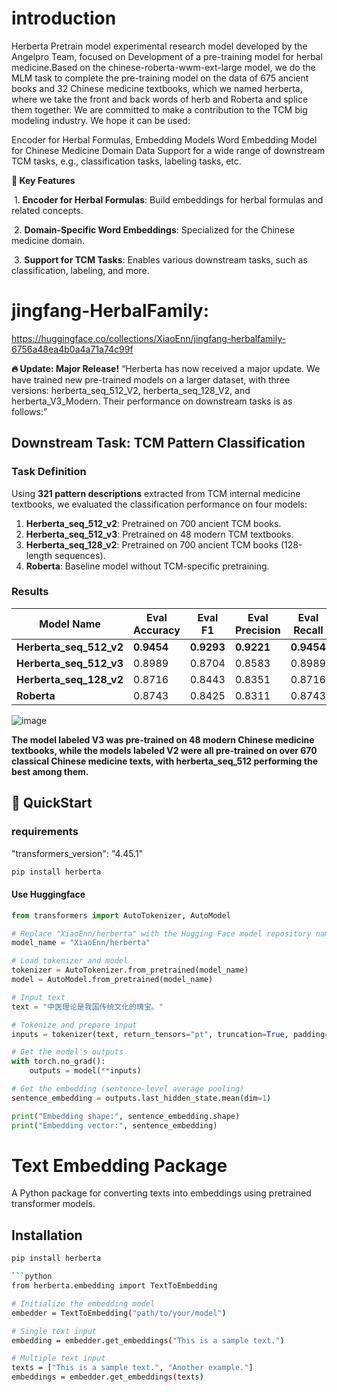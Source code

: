 <!--
 * @Date: 2024-12-04 16:54:16
 * @LastEditors: yangyehan 1958944515@qq.com
 * @LastEditTime: 2024-12-04 17:10:31
 * @FilePath: /herberta/README.md
 * @Description: 
-->
# introduction
Herberta Pretrain model experimental research model developed by the Angelpro Team, focused on Development of a pre-training model for herbal medicine.Based on the chinese-roberta-wwm-ext-large model, we do the MLM task to complete the pre-training model on the data of 675 ancient books and 32 Chinese medicine textbooks, which we named herberta, where we take the front and back words of herb and Roberta and splice them together. We are committed to make a contribution to the TCM big modeling industry. We hope it can be used:

Encoder for Herbal Formulas, Embedding Models
Word Embedding Model for Chinese Medicine Domain Data
Support for a wide range of downstream TCM tasks, e.g., classification tasks, labeling tasks, etc.

**🌟 Key Features**

​	1.	**Encoder for Herbal Formulas**: Build embeddings for herbal formulas and related concepts.

​	2.	**Domain-Specific Word Embeddings**: Specialized for the Chinese medicine domain.

​	3.	**Support for TCM Tasks**: Enables various downstream tasks, such as classification, labeling, and more.


# jingfang-HerbalFamily:
https://huggingface.co/collections/XiaoEnn/jingfang-herbalfamily-6756a48ea4b0a4a71a74c99f

**🔥 Update: Major Release!**
“Herberta has now received a major update. We have trained new pre-trained models on a larger dataset, with three versions: herberta_seq_512_V2, herberta_seq_128_V2, and herberta_V3_Modern. Their performance on downstream tasks is as follows:”

## Downstream Task: TCM Pattern Classification

### Task Definition
Using **321 pattern descriptions** extracted from TCM internal medicine textbooks, we evaluated the classification performance on four models:

1. **Herberta_seq_512_v2**: Pretrained on 700 ancient TCM books.
2. **Herberta_seq_512_v3**: Pretrained on 48 modern TCM textbooks.
3. **Herberta_seq_128_v2**: Pretrained on 700 ancient TCM books (128-length sequences).
4. **Roberta**: Baseline model without TCM-specific pretraining.


### Results

| Model Name              | Eval Accuracy | Eval F1   | Eval Precision | Eval Recall |
|--------------------------|---------------|-----------|----------------|-------------|
| **Herberta_seq_512_v2** | **0.9454**    | **0.9293** | **0.9221**     | **0.9454**  |
| **Herberta_seq_512_v3** | 0.8989        | 0.8704    | 0.8583         | 0.8989      |
| **Herberta_seq_128_v2** | 0.8716        | 0.8443    | 0.8351         | 0.8716      |
| **Roberta**             | 0.8743        | 0.8425    | 0.8311         | 0.8743      |

![image](https://github.com/user-attachments/assets/6b6fd9e2-086d-4de7-b525-7b3199f14d2d)

**The model labeled V3 was pre-trained on 48 modern Chinese medicine textbooks, while the models labeled V2 were all pre-trained on over 670 classical Chinese medicine texts, with herberta_seq_512 performing the best among them.**


## 🚀 QuickStart

### requirements
"transformers_version": "4.45.1"
```bash
pip install herberta
```

#### Use Huggingface
```python
from transformers import AutoTokenizer, AutoModel

# Replace "XiaoEnn/herberta" with the Hugging Face model repository name
model_name = "XiaoEnn/herberta"

# Load tokenizer and model
tokenizer = AutoTokenizer.from_pretrained(model_name)
model = AutoModel.from_pretrained(model_name)

# Input text
text = "中医理论是我国传统文化的瑰宝。"

# Tokenize and prepare input
inputs = tokenizer(text, return_tensors="pt", truncation=True, padding="max_length", max_length=128)

# Get the model's outputs
with torch.no_grad():
    outputs = model(**inputs)

# Get the embedding (sentence-level average pooling)
sentence_embedding = outputs.last_hidden_state.mean(dim=1)

print("Embedding shape:", sentence_embedding.shape)
print("Embedding vector:", sentence_embedding)
```



# Text Embedding Package

A Python package for converting texts into embeddings using pretrained transformer models.

## Installation

```bash
pip install herberta

```python
from herberta.embedding import TextToEmbedding

# Initialize the embedding model
embedder = TextToEmbedding("path/to/your/model")

# Single text input
embedding = embedder.get_embeddings("This is a sample text.")

# Multiple text input
texts = ["This is a sample text.", "Another example."]
embeddings = embedder.get_embeddings(texts)
```

